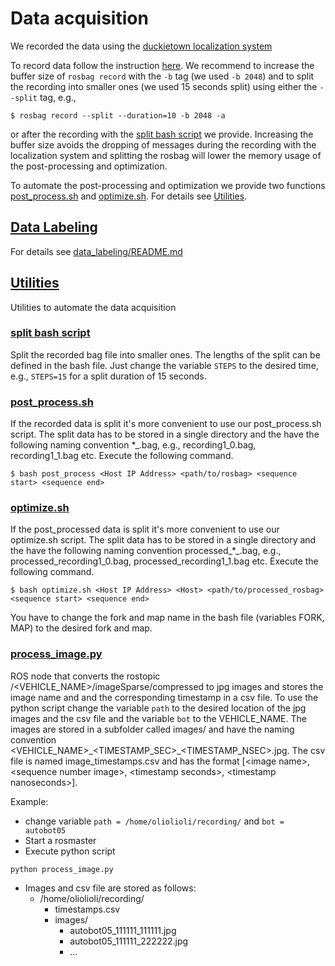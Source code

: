 # Data acquisition 

We recorded the data using the [duckietown localization system](https://docs.duckietown.org/daffy/opmanual_autolab/out/autolab_localization.html)

To record data follow the instruction [here](https://docs.duckietown.org/daffy/opmanual_autolab/out/localization_demo.html). We recommend to increase the buffer size of `rosbag record` with the `-b` tag (we used `-b 2048`) and to split the recording into smaller ones (we used 15 seconds split) using either the `--split` tag, e.g.,

```
$ rosbag record --split --duration=10 -b 2048 -a
```

or after the recording with the [split bash script](https://github.com/duckietown-ethz/proj-lfi-ml/blob/master/data_acquisition/utils/rosbag_split.sh) we provide. Increasing the buffer size avoids the dropping of messages during the recording with the localization system and splitting the rosbag will lower the memory usage of the post-processing and optimization. 

To automate the post-processing and optimization we provide two functions [post_process.sh](https://github.com/duckietown-ethz/proj-lfi-ml/blob/master/data_acquisition/utils/post_process.sh) and [optimize.sh](https://github.com/duckietown-ethz/proj-lfi-ml/blob/master/data_acquisition/utils/optimize.sh). For details see [Utilities](https://github.com/duckietown-ethz/proj-lfi-ml/blob/master/data_acquisition/README.md#utilities).


## [Data Labeling](data_labeling)
For details see [data_labeling/README.md](data_labeling/README.md)

## [Utilities](utils)

Utilities to automate the data acquisition

### [split bash script](https://github.com/duckietown-ethz/proj-lfi-ml/blob/master/data_acquisition/utils/rosbag_split.sh)
Split the recorded bag file into smaller ones. The lengths of the split can be defined in the bash file. Just change the variable `STEPS` to the desired time, e.g., `STEPS=15` for a split duration of 15 seconds.

### [post_process.sh](https://github.com/duckietown-ethz/proj-lfi-ml/blob/master/data_acquisition/utils/post_process.sh)
If the recorded data is split it's more convenient to use our post_process.sh script. The split data has to be stored in a single directory and the have the following naming convention *_<SEQUENCE NUMBER>.bag, e.g., recording1_0.bag, recording1_1.bag etc. Execute the following command.
```
$ bash post_process <Host IP Address> <path/to/rosbag> <sequence start> <sequence end>
```

### [optimize.sh](https://github.com/duckietown-ethz/proj-lfi-ml/blob/master/data_acquisition/utils/optimize.sh)
If the post_processed data is split it's more convenient to use our optimize.sh script. The split data has to be stored in a single directory and the have the following naming convention processed_*_<SEQUENCE NUMBER>.bag, e.g., processed_recording1_0.bag, processed_recording1_1.bag etc. Execute the following command.

```
$ bash optimize.sh <Host IP Address> <Host> <path/to/processed_rosbag> <sequence start> <sequence end>
```
You have to change the fork and map name in the bash file (variables FORK, MAP) to the desired fork and map.


### [process_image.py](https://github.com/duckietown-ethz/proj-lfi-ml/blob/master/data_acquisition/utils/process_image.py)
ROS node that converts the rostopic /<VEHICLE_NAME>/imageSparse/compressed to jpg images and stores the image name and and the corresponding timestamp in a csv file. To use the python script change the variable `path` to the desired location of the jpg images and the csv file and the variable `bot` to the VEHICLE_NAME. The images are stored in a subfolder called images/ and have the naming convention \<VEHICLE_NAME\>\_\<TIMESTAMP_SEC\>\_\<TIMESTAMP_NSEC\>.jpg. The csv file is named image_timestamps.csv and has the format \[\<image name\>, \<sequence number image\>, \<timestamp seconds\>, \<timestamp nanoseconds\>\].

Example:
* change variable `path = /home/oliolioli/recording/` and `bot = autobot05`
* Start a rosmaster
* Execute python script 
```
python process_image.py
```
* Images and csv file are stored as follows:
    + /home/oliolioli/recording/
        + timestamps.csv
        + images/
            + autobot05_111111_111111.jpg
            + autobot05_111111_222222.jpg
            + ...









